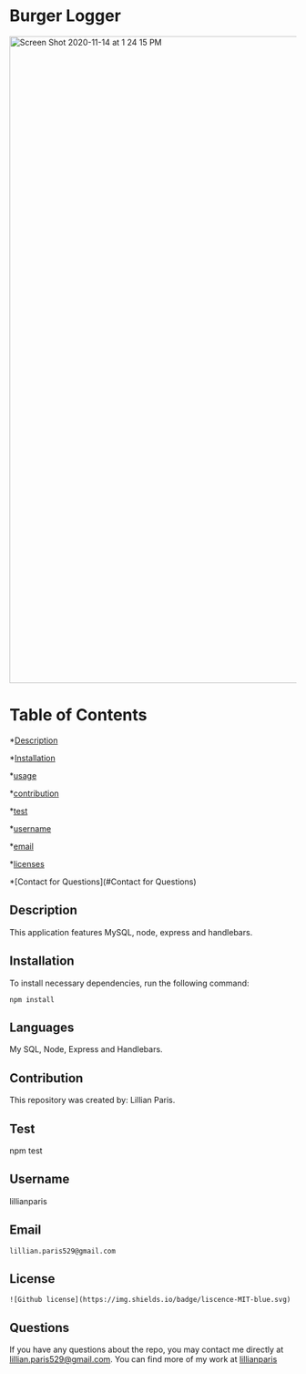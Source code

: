# Burger Logger
<img width="1135" alt="Screen Shot 2020-11-14 at 1 24 15 PM" src="https://user-images.githubusercontent.com/62733242/99156299-1b8e2500-267d-11eb-96bf-4379ff17b933.png">


# Table of Contents 

*[Description](#description) 

*[Installation](#Installation) 

*[usage](#usage) 

*[contribution](#contribution) 

*[test](#test) 

*[username](#username) 

 *[email](#email) 

*[licenses](#licenses) 

*[Contact for Questions](#Contact for Questions) 


## Description
This application features MySQL, node, express and handlebars.


## Installation
To install necessary dependencies, run the following command:

```
npm install
```

## Languages
My SQL, Node, Express and Handlebars.

## Contribution
This repository was created by: Lillian Paris.

    
## Test
npm test
    
## Username
lillianparis
    
## Email
    lillian.paris529@gmail.com
    
## License
    ![Github license](https://img.shields.io/badge/liscence-MIT-blue.svg)

## Questions

If you have any questions about the repo, you may contact me directly at lillian.paris529@gmail.com. You can find more of my work at [lillianparis](https://github.com/lillianparis)
